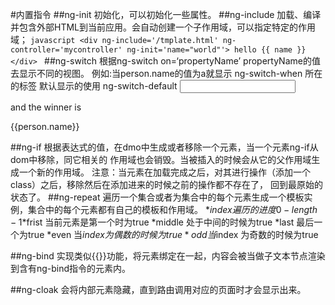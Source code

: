 #内置指令##ng-init    初始化，可以初始化一些属性。##ng-include    加载、编译并包含外部HTML到当前应用。会自动创建一个子作用域，可以指定特定的作用域；    ```javascript    <div ng-include='/tmplate.html'         ng-controller='mycontroller'         ng-init='name="world"'>         hello {{ name }}     </div>    ```##ng-switch    根据ng-switch on=‘propertyName’ propertyName的值去显示不同的视图。    例如:当person.name的值为a就显示 ng-switch-when 所在的标签        默认显示的使用 ng-switch-default            <input type="text" ng-model="person.name"/>            <div ng-switch on="person.name">                <p ng-switch-default>and the winner is</p>                <p ng-switch-when="a">{{person.name}}</p>            </div>##ng-if    根据表达式的值，在dmo中生成或者移除一个元素，当一个元素ng-if从dom中移除，同它相关的    作用域也会销毁。当被插入的时候会从它的父作用域生成一个新的作用域。    注意：当元素在加载完成之后，对其进行操作（添加一个class）之后，移除然后在添加进来的时候之前的操作都不存在了，    回到最原始的状态了。##ng-repeat    遍历一个集合或者为集合中的每个元素生成一个模板实例，集合中的每个元素都有自己的模板和作用域。        *$index 遍历的进度  0 - length-1        *$frist 当前元素是第一个时为true        *middle 处于中间的时候为true        *last 最后一个为true        *even 当$index为偶数的时候为true        *odd 当$index 为奇数的时候为true        ##ng-bind    实现类似{{}}功能，将元素绑定在一起，内容会被当做子文本节点渲染到含有ng-bind指令的元素内。    <body ng-init='greeting="helloWorld"'>        <p ng-bind="greeting"></p>    </body>##ng-cloak    会将内部元素隐藏，直到路由调用对应的页面时才会显示出来。  